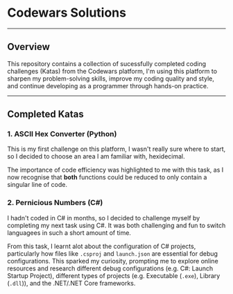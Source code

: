 # Codewars Solutions

---

## Overview

This repository contains a collection of sucessfully completed coding challenges (Katas) from the Codewars platform, I'm using this platform to sharpen my problem-solving skills, improve my coding quality and style, and continue developing as a programmer through hands-on practice.

---

## Completed Katas

### 1. ASCII Hex Converter (Python)

This is my first challenge on this platform, I wasn't really sure where to start, so I decided to choose an area I am familiar with, hexidecimal.

The importance of code efficiency was highlighted to me with this task, as I now recognise that **both** functions could be reduced to only contain a singular line of code.

### 2. Pernicious Numbers (C#)
I hadn't coded in C# in months, so I decided to challenge myself by completing my next task using C#. It was both challenging and fun to switch languagees in such a short amount of time.

From this task, I learnt alot about the configuration of C# projects, particularly how files like `.csproj` and `launch.json` are essential for debug configurations. This sparked my curiosity, prompting me to explore online resources and research different debug configurations (e.g. C#: Launch Startup Project), different types of projects (e.g. Executable (`.exe`), Library (`.dll`)), and the .NET/.NET Core frameworks.